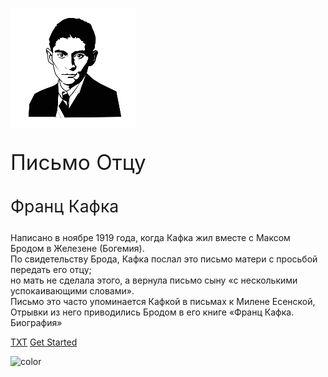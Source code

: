![logo](assets/kafka-p.png)
<p style="font-size:25pt;"> Письмо Отцу </p>

<p style="font-size:20pt;"> Франц Кафка </p>

Написано в ноябре 1919 года, когда Кафка жил вместе с Максом Бродом в Железене (Богемия). <br/>
По свидетельству Брода, Кафка послал это письмо матери с просьбой передать его отцу; <br/>
но мать не сделала этого, а вернула письмо сыну «с несколькими успокаивающими словами».<br/>
Письмо это часто упоминается Кафкой в письмах к Милене Есенской, <br/>
Отрывки из него приводились Бродом в его книге «Франц Кафка. Биография»

[TXT](https://github.com/develoopeer/kafka-letter/blob/master/assets/book.txt)
[Get Started](pages/1)

![color](#282c34)
